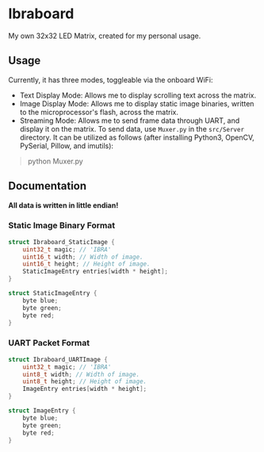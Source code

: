 # Ibraboard

My own 32x32 LED Matrix, created for my personal usage.

## Usage
Currently, it has three modes, toggleable via the onboard WiFi:
- Text Display Mode: Allows me to display scrolling text across the matrix.
- Image Display Mode: Allows me to display static image binaries, written to the microprocessor's flash, across the matrix.
- Streaming Mode: Allows me to send frame data through UART, and display it on the matrix. To send data, use `Muxer.py` in the `src/Server` directory. It can be utilized as follows (after installing Python3, OpenCV, PySerial, Pillow, and imutils):

> python Muxer.py <path to video>


## Documentation
**All data is written in little endian!**

### Static Image Binary Format
```C
struct Ibraboard_StaticImage {
    uint32_t magic; // 'IBRA'
    uint16_t width; // Width of image.
    uint16_t height; // Height of image.
    StaticImageEntry entries[width * height];
}

struct StaticImageEntry {
    byte blue;
    byte green;
    byte red;
}
```

### UART Packet Format
```C
struct Ibraboard_UARTImage {
    uint32_t magic; // 'IBRA'
    uint8_t width; // Width of image.
    uint8_t height; // Height of image.
    ImageEntry entries[width * height];
}

struct ImageEntry {
    byte blue;
    byte green;
    byte red;
}
```
